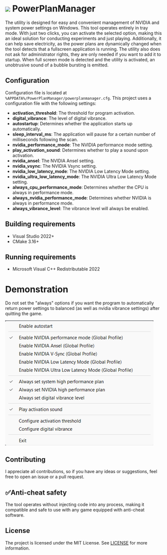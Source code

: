 # ![](/src/resources/icon.ico)  PowerPlanManager

The utility is designed for easy and convenient management of NVIDIA and system power settings on Windows. This tool operates entirely in tray mode. With just two clicks, you can activate the selected option, making this an ideal solution for conducting experiments and just playing. Additionally, it can help save electricity, as the power plans are dynamically changed when the tool detects that a fullscreen application is running. The utility also does not ask for administrator rights, they are only needed if you want to add it to startup. When full screen mode is detected and the utility is activated, an unobtrusive sound of a bubble bursting is emitted.

## Configuration
Configuration file is located at `%APPDATA%/PowerPlanManager/powerplanmanager.cfg`.
This project uses a configuration file with the following settings:

- **activation_threshold**: The threshold for program activation.
- **digital_vibrance**: The level of digital vibrance.
- **autostartup**: Determines whether the application starts up automatically.
- **sleep_interval_ms**: The application will pause for a certain number of milliseconds following the scan.
- **nvidia_performance_mode**: The NVIDIA performance mode setting.
- **play_activation_sound**: Determines whether to play a sound upon activation.
- **nvidia_ansel**: The NVIDIA Ansel setting.
- **nvidia_vsync**: The NVIDIA Vsync setting.
- **nvidia_low_latency_mode**: The NVIDIA Low Latency Mode setting.
- **nvidia_ultra_low_latency_mode**: The NVIDIA Ultra Low Latency Mode setting.
- **always_cpu_performance_mode**: Determines whether the CPU is always in performance mode.
- **always_nvidia_performance_mode**: Determines whether NVIDIA is always in performance mode.
- **always_vibrance_level**: The vibrance level will always be enabled.

## Building requirements
- Visual Studio 2022+
- CMake 3.16+

## Running requirements
- Microsoft Visual C++ Redistributable 2022

# Demonstration
Do not set the "always" options if you want the program to automatically return power settings to balanced (as well as nvidia vibrance settings) after quitting the game.

![](tray.png)

## Contributing

I appreciate all contributions, so if you have any ideas or suggestions, feel free to open an issue or a pull request.

## ✅Anti-cheat safety

The tool operates without injecting code into any process, making it compatible and safe to use with any game equipped with anti-cheat software.

## License

The project is licensed under the MIT License. See [LICENSE](LICENSE) for more information.

